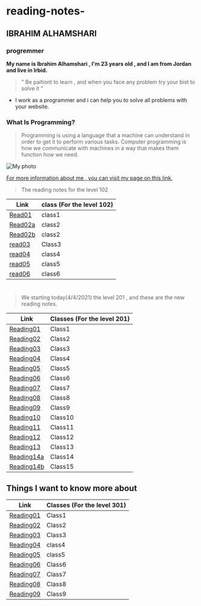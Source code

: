 # reading-notes-

## IBRAHIM ALHAMSHARI

### progremmer

**My name is Ibrahim Alhamshari , I'm 23 years old , and I am from Jordan and live in Irbid.**

> " Be paitiont to learn , and when you face any problem try your bist to solve it "

* I work as a programmer and i can help you to solve all problems with your website.

### What Is Programming?
> Programming is using a language that a machine can understand in order to get it to perform various tasks. Computer programming is how we communicate with machines in a way that makes them function how we need.

![My photo](https://news.efinancialcareers.com/binaries/content/gallery/efinancial-careers/articles/2019/03/programmer.jpg)

[For more information about me , you can visit my page on this link.](https://github.com/ibrahim-alhamshari/reading-notes-)

> The reading notes for the level 102

Link       | class (For the level 102)
---------- | ------
[Read01](102/read01.md)   | class1
[Read02a](102/read02a.md)  | class2
[Read02b](102/read02b.md)  | class2
[read03](102/read03.md) | Class3
[read04](102/read04.md)  |  class4
[read05](102/read05.md)  |  class5
[read06](102/read06.md)  | class6

#
> We starting today(4/4/2021) the level 201 , and these are the new reading notes.


Link       | Classes (For the level 201)
---------- | ------
[Reading01](201/Reading01.md)   | Class1
[Reading02](201/Reading02.md)   | Class2
[Reading03](201/Reading03.md)   | Class3
[Reading04](201/Reading04.md)   | Class4
[Reading05](201/Reading05.md)   | Class5
[Reading06](201/Reading06.md)   | Class6
[Reading07](201/Reading07.md)   | Class7
[Reading08](201/Reading08.md)   | Class8
[Reading09](201/Reading09.md)   | Class9
[Reading10](201/Reading10.md)   | Class10
[Reading11](201/Reading11.md)   | Class11
[Reading12](201/Reading12.md)   | Class12
[Reading13](201/Reading13.md)   | Class13
[Reading14a](201/Reading14a.md) | Class14
[Reading14b](201/Reading14b.md) | Class15


## Things I want to know more about
Link        | Classes (For the level 301)
----------  | ------
[Reading01](301/Reading01.md)   | Class1
[Reading02](301/Reading02.md)   | Class2
[Reading03](301/Reading03.md)   | Class3
[Reading04](301/Reading04.md)   | class4
[Reading05](301/reading05.md)   | class5
[Reading06](301/Reading06.md) | Class6
[Reading07](301/Reading07.md) | Class7
[Reading08](301/Reading08.md) | Class8
[Reading09](301/Reading09.md) | Class9
